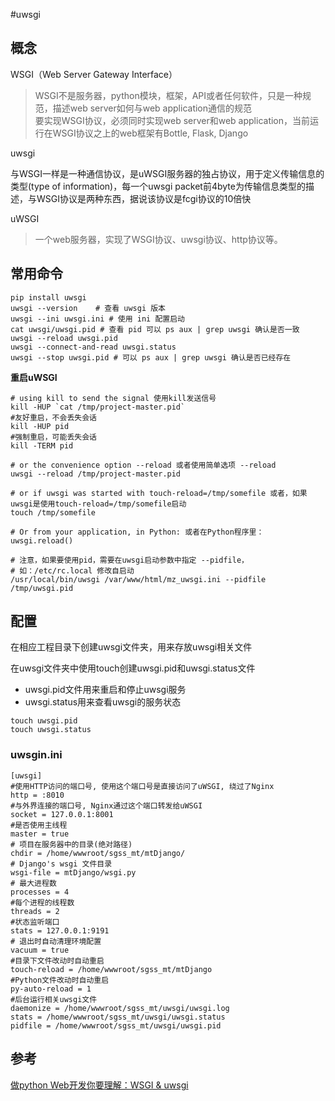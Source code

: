 #uwsgi

## 概念
WSGI（Web Server Gateway Interface）  
> WSGI不是服务器，python模块，框架，API或者任何软件，只是一种规范，描述web server如何与web application通信的规范  
> 要实现WSGI协议，必须同时实现web server和web application，当前运行在WSGI协议之上的web框架有Bottle, Flask, Django

uwsgi
>
与WSGI一样是一种通信协议，是uWSGI服务器的独占协议，用于定义传输信息的类型(type of information)，每一个uwsgi packet前4byte为传输信息类型的描述，与WSGI协议是两种东西，据说该协议是fcgi协议的10倍快

uWSGI
> 一个web服务器，实现了WSGI协议、uwsgi协议、http协议等。

## 常用命令
```
pip install uwsgi
uwsgi --version    # 查看 uwsgi 版本
uwsgi --ini uwsgi.ini # 使用 ini 配置启动
cat uwsgi/uwsgi.pid # 查看 pid 可以 ps aux | grep uwsgi 确认是否一致
uwsgi --reload uwsgi.pid
uwsgi --connect-and-read uwsgi.status
uwsgi --stop uwsgi.pid # 可以 ps aux | grep uwsgi 确认是否已经存在
```

**重启uWSGI**

```
# using kill to send the signal 使用kill发送信号
kill -HUP `cat /tmp/project-master.pid`
#友好重启，不会丢失会话
kill -HUP pid
#强制重启，可能丢失会话
kill -TERM pid

# or the convenience option --reload 或者使用简单选项 --reload
uwsgi --reload /tmp/project-master.pid

# or if uwsgi was started with touch-reload=/tmp/somefile 或者，如果uwsgi是使用touch-reload=/tmp/somefile启动
touch /tmp/somefile

# Or from your application, in Python: 或者在Python程序里：
uwsgi.reload()

# 注意，如果要使用pid，需要在uwsgi启动参数中指定 --pidfile，
# 如：/etc/rc.local 修改自启动
/usr/local/bin/uwsgi /var/www/html/mz_uwsgi.ini --pidfile /tmp/uwsgi.pid
```

## 配置
在相应工程目录下创建uwsgi文件夹，用来存放uwsgi相关文件

在uwsgi文件夹中使用touch创建uwsgi.pid和uwsgi.status文件

* uwsgi.pid文件用来重启和停止uwsgi服务
* uwsgi.status用来查看uwsgi的服务状态

```
touch uwsgi.pid
touch uwsgi.status
```

### uwsgin.ini
```
[uwsgi]
#使用HTTP访问的端口号, 使用这个端口号是直接访问了uWSGI, 绕过了Nginx
http = :8010
#与外界连接的端口号, Nginx通过这个端口转发给uWSGI
socket = 127.0.0.1:8001
#是否使用主线程
master = true
# 项目在服务器中的目录(绝对路径)
chdir = /home/wwwroot/sgss_mt/mtDjango/
# Django's wsgi 文件目录
wsgi-file = mtDjango/wsgi.py
# 最大进程数
processes = 4
#每个进程的线程数
threads = 2
#状态监听端口
stats = 127.0.0.1:9191
# 退出时自动清理环境配置
vacuum = true
#目录下文件改动时自动重启
touch-reload = /home/wwwroot/sgss_mt/mtDjango
#Python文件改动时自动重启
py-auto-reload = 1
#后台运行相关uwsgi文件
daemonize = /home/wwwroot/sgss_mt/uwsgi/uwsgi.log
stats = /home/wwwroot/sgss_mt/uwsgi/uwsgi.status           
pidfile = /home/wwwroot/sgss_mt/uwsgi/uwsgi.pid 
```



## 参考
[做python Web开发你要理解：WSGI & uwsgi](https://www.jianshu.com/p/679dee0a4193)